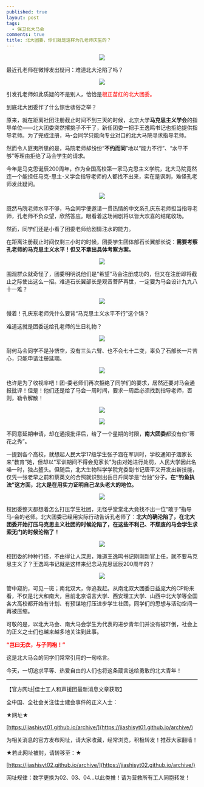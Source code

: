 ```yaml
---
published: true
layout: post
tags:
  - 保卫北大马会
comments: true
title: 北大团委，你们就是这样为孔老师庆生的？  
---
```


<p align="center"> <img src="https://ae01.alicdn.com/kf/HTB1HNSUXcrrK1RjSspaq6AREXXak.jpg"> </p>

最近孔老师在微博发出疑问：难道北大沦陷了吗？
 
<p align="center"> <img src="https://ae01.alicdn.com/kf/HTB1NheUXcnrK1RjSspkq6yuvXXaa.jpg"> </p>

引发孔老师如此质疑的不是别人，恰恰是<font color=Red>根正苗红的北大团委。</font>

到底北大团委作了什么惊世骇俗之举？

原来，就在距离社团注册截止时间不到三天的时候，北京大学**马克思主义学会**的指导单位——北大团委突然撂挑子不干了，新任团委一把手王逸鸣书记也拒绝提供指导老师。为了完成注册，马-会同学只能向专业对口的北大马院寻求指导老师。

然而令人匪夷所思的是，马院老师却纷纷“**不约而同**”地以“能力不行”、“水平不够”等理由拒绝了马会学生的请求。

今年是马克思诞辰200周年，作为全国高校第一家马克思主义学院，北大马院竟然连一个能担任马克-思主-义学会指导老师的人都找不出来，实在是讽刺，难怪孔老师发此疑问。
 
<p align="center"> <img src="https://ae01.alicdn.com/kf/HTB1JySUXXzsK1Rjy1Xbq6xOaFXaF.jpg"> </p>

既然马院老师水平不够，马会同学便邀请一贯热情的中文系孔庆东老师担当指导老师，孔老师不负众望，欣然答应。眼看着这场闹剧将以皆大欢喜的结尾收场。

然而，同学们还是小看了团委老师给剧情注水的能力。

在距离注册截止时间仅剩三小时的时候，团委学生团体部石长翼部长说：**需要考察孔老师的马克思主义水平！但又不拿出具体考察方案。**
 
<p align="center"> <img src="https://ww1.sinaimg.cn/large/005YhI8igy1fvjk0c7r4hj306p0633yo.catbox.moe/1zmt9d.jpg"> </p>


围观群众就奇怪了，团委明明说他们是“希望”马会注册成功的，但又在注册即将截止之际使出这么一招。难道石长翼部长是观音菩萨再世，一定要为马会设计九九八十一难？
 
<p align="center"> <img src="https://ae01.alicdn.com/kf/HTB1_V1VXffsK1RjSszbq6AqBXXaW.jpg"> </p>
 
慢着！孔庆东老师凭什么要背“马克思主义水平不行”这个锅？

难道这就是团委送给孔老师的生日礼物？
 
<p align="center"> <img src="https://ae01.alicdn.com/kf/HTB1kXGVXojrK1RkHFNRq6ySvpXaI.jpg"> </p>

耐何马会同学不是孙悟空，没有三头六臂、也不会七十二变，辜负了石部长一片苦心，只能申请注册延期。
 
<p align="center"> <img src="https://ae01.alicdn.com/kf/HTB1ik5DcNjaK1RjSZKzq6xVwXXaD.jpg"> </p>

也许是为了收视率吧！团-委老师们再次拒绝了同学们的要求，居然还要对马会通报批评！但是！他们还是给了马会一周时间，要求一周后必须找到指导老师，否则，勒令解散！
 
<p align="center"><img src="https://ww1.sinaimg.cn/large/005YhI8igy1fvjk8gtsfqj30dr0m8tar">  </p>

<p align="center"> <img src="https://ae01.alicdn.com/kf/HTB1hkGUXiDxK1Rjy1zcq6yGeXXax.jpg"> </p>

不同意延期申请，却在通报批评后，给了一个星期的时限，**南大团委**都没有你“蒂花之秀”。

一提到各个高校，就想起人民大学17级学生张子涵在军训时，学校通知子涵家长来“教育”她，但却以“军训期间不得会见家长”为由对她进行处罚，人民大学因此名噪一时，独占鳌头。但随后，北大生物科学学院党委副书记唐平又开发出新技能，仅凭一张老早之前和蔡英文的合照就识别出岳日斤同学是“台独”分子。**在“钓鱼执法”这方面，北大是在用实力证明自己龙头老大的地位。**

<p align="center"> <img src="https://files.catbox.moe/unmiv1.jpg"> </p>

校团委整天都想着怎么打压学生社团，无怪乎堂堂北大竟找不出一位“敢于”指导马-会的老师。北大团委已经用实际行动告诉孔老师了：**北大的确沦陷了，在北大团委开始打压马克思主义社团的时候沦陷了，在这些不利己、不颓废的马会学生求索无门的时候沦陷了！**

<p align="center"> <img src="https://ww1.sinaimg.cn/large/005YhI8igy1fvjkblhg86j30ci04waad"> </p>

校团委的种种行径，不由得让人深思，难道王逸鸣书记刚刚新官上任，就不要马克思主义了？王逸鸣书记就是这样来纪念马克思诞辰200周年的？

<p align="center"> <img src="https://ae01.alicdn.com/kf/HTB1dpaVXjDuK1RjSszdq6xGLpXac.jpg"> </p>

管中窥豹，可见一斑；南北双大，你追我赶。从南北双大团委日益庞大的CP粉来看，不仅是北大和南大，目前北京语言大学、西安理工大学、山西中北大学等全国各大高校都开始有计划、有预谋地打压进步学生社团，同学们的思想与活动空间一再被压缩。

可敬的是，以北大马会、南大马会学生为代表的进步青年们并没有被吓倒，社会上的正义之士们也越来越多地关注到此事。

**<font color=Red>“岂曰无衣，与子同袍！”</font>**

这是北大马会的同学们常常引用的一句格言。

今天，一切追求平等、热爱自由的人们也将这条箴言送给勇敢的北大青年！


---
【官方网址|佳士工人和声援团最新消息文章获取】

全中国、全社会关注佳士建会事件的正义人士：

★网址★

[https://jiashisyt01.github.io/archive/](https://jiashisyt01.github.io/archive/)

为相关消息的官方发布网址，请大家收藏，经常浏览，积极转发！推荐大家翻墙！

★若此网址被封，请转移至：★

[https://jiashisyt02.github.io/archive/](https://jiashisyt02.github.io/archive/)

网址规律：数字更换为02、03、04...以此类推！请为营救所有工人同胞转发！


